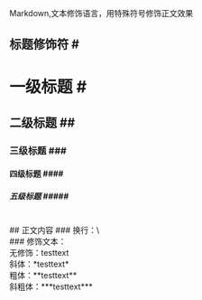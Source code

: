 Markdown,文本修饰语言，用特殊符号修饰正文效果
##	标题修饰符 	\#
#	一级标题	\#
##	二级标题	\##
###	三级标题	\###
####	四级标题	\####
#####	五级标题	\#####
<br>
## 正文内容
### 换行：\<br\> <br>
### 修饰文本：<br>
无修饰：testtext <br>
斜体：*testtext* <br>
粗体：**testtext** <br>
斜粗体：***testtext*** <br>

